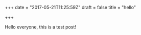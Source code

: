 +++
date = "2017-05-21T11:25:59Z"
draft = false
title = "hello"

+++

Hello everyone, this is a test post!

